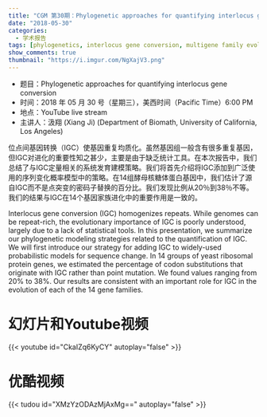 ```yaml
---
title: "CGM 第30期：Phylogenetic approaches for quantifying interlocus gene conversion"
date: "2018-05-30"
categories:
  - 学术报告
tags: [phylogenetics, interlocus gene conversion, multigene family evolution]
show_comments: true
thumbnail: "https://i.imgur.com/NgXajV3.png"
---
```


- 题目：Phylogenetic approaches for quantifying interlocus gene conversion
- 时间：2018 年 05 月 30 号（星期三），美西时间（Pacific Time）6:00 PM
- 地点：YouTube live stream 
- 主讲人：汲翔 (Xiang Ji) (Department of Biomath, University of California, Los Angeles)

位点间基因转换（IGC）使基因重复均质化。虽然基因组一般含有很多重复基因，但IGC对进化的重要性知之甚少，主要是由于缺乏统计工具。在本次报告中，我们总结了与IGC定量相关的系统发育建模策略。我们将首先介绍将IGC添加到广泛使用的序列变化概率模型中的策略。在14组酵母核糖体蛋白基因中，我们估计了源自IGC而不是点突变的密码子替换的百分比。我们发现比例从20％到38％不等。我们的结果与IGC在14个基因家族进化中的重要作用是一致的。<br>

 Interlocus gene conversion (IGC) homogenizes repeats. While genomes can be repeat-rich, the evolutionary importance of IGC is poorly understood, largely due to a lack of statistical tools. In this presentation, we summarize our phylogenetic modeling strategies related to the quantification of IGC. We will first introduce our strategy for adding IGC to widely-used probabilistic models for sequence change. In 14 groups of yeast ribosomal protein genes, we estimated the percentage of codon substitutions that originate with IGC rather than point mutation. We found values ranging from 20% to 38%. Our results are consistent with an important role for IGC in the evolution of each of the 14 gene families. 

# 幻灯片和Youtube视频

{{< youtube id="CkaIZq6KyCY" autoplay="false" >}}


# 优酷视频

{{< tudou id="XMzYzODAzMjAxMg==" autoplay="false" >}}

